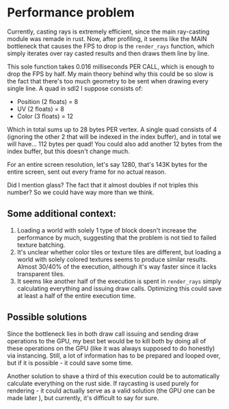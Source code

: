 # Performance problem

Currently, casting rays is extremely efficient, since the main ray-casting module was remade in rust.
Now, after profiling, it seems like the MAIN bottleneck that causes the FPS to drop is the `render_rays`
function, which simply iterates over ray casted results and then draws them line by line.

This sole function takes 0.016 milliseconds PER CALL, which is enough to drop the FPS by half.
My main theory behind why this could be so slow is the fact that there's too much geometry to be sent
when drawing every single line. A quad in sdl2 I suppose consists of:
- Position (2 floats) = 8
- UV (2 floats) = 8
- Color (3 floats) = 12

Which in total sums up to 28 bytes PER vertex.
A single quad consists of 4 (ignoring the other 2 that will be indexed in the index buffer), and in total we will
have... 112 bytes per quad! You could also add another 12 bytes from the index buffer, but this doesn't change much.

For an entire screen resolution, let's say 1280, that's 143K bytes for the entire screen, sent out every frame for
no actual reason.

Did I mention glass? The fact that it almost doubles if not triples this number? So we could have way more
than we think.


## Some additional context:
1. Loading a world with solely 1 type of block doesn't increase the performance by much, suggesting that the problem
is not tied to failed texture batching.
2. It's unclear whether color tiles or texture tiles are different, but loading a world with solely colored textures
seems to produce similar results. Almost 30/40% of the execution, although it's way faster since it lacks transparent
tiles.
3. It seems like another half of the execution is spent in `render_rays` simply calculating everything and issuing
draw calls. Optimizing this could save at least a half of the entire execution time.

## Possible solutions
Since the bottleneck lies in both draw call issuing and sending draw operations to the GPU, my best bet would be
to kill both by doing all of these operations on the GPU (like it was always supposed to do honestly) via 
instancing. Still, a lot of information has to be prepared and looped over, but if it is possible - it could save
some time.

Another solution to shave a third of this execution could be to automatically calculate everything on the rust side.
If raycasting is used purely for rendering - it could actually serve as a valid solution (the GPU one can be made
later ), but currently, it's difficult to say for sure.